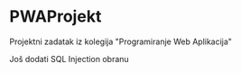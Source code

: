 # PWAProjekt
Projektni zadatak iz kolegija "Programiranje Web Aplikacija"

Još dodati SQL Injection obranu
